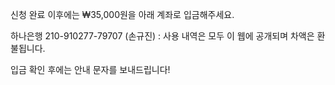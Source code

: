 신청 완료 이후에는 ₩35,000원을 아래 계좌로 입금해주세요.  

하나은행 210-910277-79707 (손규진) : 사용 내역은 모두 이 웹에 공개되며 차액은 환불됩니다.

입금 확인 후에는 안내 문자를 보내드립니다!